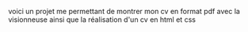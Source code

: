 voici un projet me permettant de montrer mon cv en format pdf avec la visionneuse ainsi que la réalisation d'un cv en html et css

<!-- regles pour optimiser le site -->
<!--
-images en webp
-mettre les attributs height et width balise img --OK--
-dans head :
mettre les preload, pre dns, preconnect pour les liens --OK--
balises -> title, meta description --OK--

optimiser le contenu des ressources exterieur ?? -> en supprimant pas utilisé ?

htaccess:
commpression des ressources avec br, tar, deflate ?? --OK--
mettre en cache des ressources stattique???

minify content ???

-robots.txt
-sitemap

 -->
